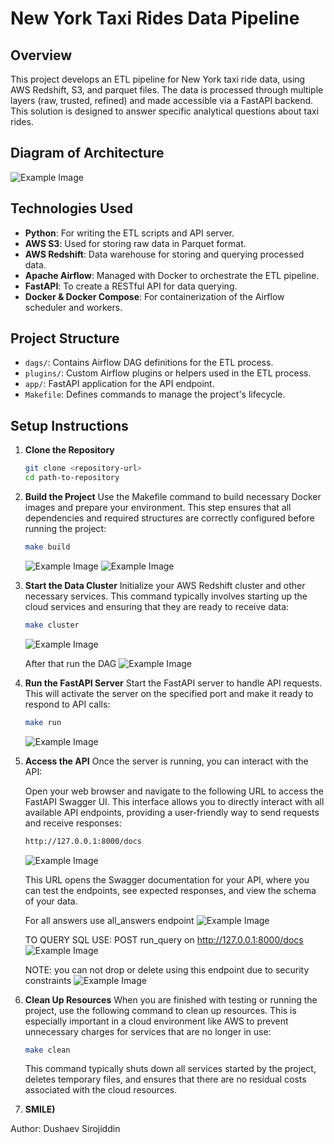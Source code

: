# New York Taxi Rides Data Pipeline

## Overview
This project develops an ETL pipeline for New York taxi ride data, using AWS Redshift, S3, and parquet files. The data is processed through multiple layers (raw, trusted, refined) and made accessible via a FastAPI backend. This solution is designed to answer specific analytical questions about taxi rides.

## Diagram of Architecture
   ![Example Image](images/architecture.png "makebuilde image")

## Technologies Used
- **Python**: For writing the ETL scripts and API server.
- **AWS S3**: Used for storing raw data in Parquet format.
- **AWS Redshift**: Data warehouse for storing and querying processed data.
- **Apache Airflow**: Managed with Docker to orchestrate the ETL pipeline.
- **FastAPI**: To create a RESTful API for data querying.
- **Docker & Docker Compose**: For containerization of the Airflow scheduler and workers.

## Project Structure
- `dags/`: Contains Airflow DAG definitions for the ETL process.
- `plugins/`: Custom Airflow plugins or helpers used in the ETL process.
- `app/`: FastAPI application for the API endpoint.
- `Makefile`: Defines commands to manage the project's lifecycle.

## Setup Instructions
1. **Clone the Repository**
   ```bash
   git clone <repository-url>
   cd path-to-repository
   ```

2. **Build the Project**
Use the Makefile command to build necessary Docker images and prepare your environment. This step ensures that all dependencies and required structures are correctly configured before running the project:
   ```bash
   make build
   ```
   ![Example Image](images/makebuild.png "makebuilde image")
   ![Example Image](images/makebuilddocker.png "makebuilddocker image")

3. **Start the Data Cluster**
Initialize your AWS Redshift cluster and other necessary services. This command typically involves starting up the cloud services and ensuring that they are ready to receive data:
   ```bash
   make cluster
   ```
   ![Example Image](images/makecluster.png "makecluster image")
   
   After that run the DAG
   ![Example Image](images/dag.jpg "dag image")

4. **Run the FastAPI Server**
Start the FastAPI server to handle API requests. This will activate the server on the specified port and make it ready to respond to API calls:
   ```bash
   make run
   ``` 
   ![Example Image](images/makerun.png "An example image") 
5. **Access the API**
Once the server is running, you can interact with the API:

   Open your web browser and navigate to the following URL to access the FastAPI Swagger UI. This interface allows you to directly interact with all available API endpoints, providing a user-friendly way to send requests and receive responses:
   ```bash
   http://127.0.0.1:8000/docs
   ```  
   ![Example Image](images/docs.png "An example image")

   This URL opens the Swagger documentation for your API, where you can test the endpoints, see expected responses, and view the schema of your data.

   For all answers use all_answers endpoint
   ![Example Image](images/all_answers.png "An example image")

   TO QUERY SQL USE: POST run_query on http://127.0.0.1:8000/docs
   ![Example Image](images/post_sql.png "An example image")

   NOTE: you can not drop or delete using this endpoint due to security constraints
   ![Example Image](images/sec_sql.png "An example image")



6. **Clean Up Resources**
When you are finished with testing or running the project, use the following command to clean up resources. This is especially important in a cloud environment like AWS to prevent unnecessary charges for services that are no longer in use:
   ```bash
   make clean
   ```  
   This command typically shuts down all services started by the project, deletes temporary files, and ensures that there are no residual costs associated with the cloud resources.


7. **SMILE)**

Author: Dushaev Sirojiddin 